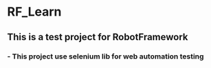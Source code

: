 # RF_Learn

## This is a test project for RobotFramework

### - This project use selenium lib for web automation testing
